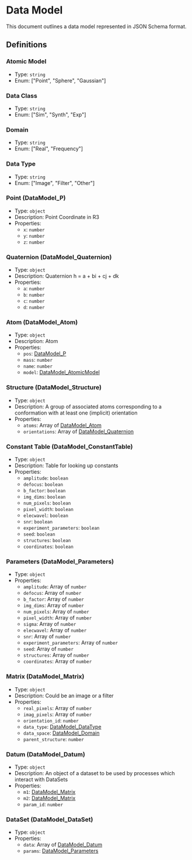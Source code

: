 # Data Model

This document outlines a data model represented in JSON Schema format.

## Definitions

### Atomic Model

- Type: `string`
- Enum: ["Point", "Sphere", "Gaussian"]

### Data Class

- Type: `string`
- Enum: ["Sim", "Synth", "Exp"]

### Domain

- Type: `string`
- Enum: ["Real", "Frequency"]

### Data Type

- Type: `string`
- Enum: ["Image", "Filter", "Other"]

### Point (DataModel_P)

- Type: `object`
- Description: Point Coordinate in R3
- Properties:
  - `x`: `number`
  - `y`: `number`
  - `z`: `number`

### Quaternion (DataModel_Quaternion)

- Type: `object`
- Description: Quaternion h = a + bi + cj + dk
- Properties:
  - `a`: `number`
  - `b`: `number`
  - `c`: `number`
  - `d`: `number`

### Atom (DataModel_Atom)

- Type: `object`
- Description: Atom
- Properties:
  - `pos`: [DataModel_P](#point-datamodel_p)
  - `mass`: `number`
  - `name`: `number`
  - `model`: [DataModel_AtomicModel](#atomic-model)

### Structure (DataModel_Structure)

- Type: `object`
- Description: A group of associated atoms corresponding to a conformation with at least one (implicit) orientation
- Properties:
  - `atoms`: Array of [DataModel_Atom](#atom-datamodel_atom)
  - `orientations`: Array of [DataModel_Quaternion](#quaternion-datamodel_quaternion)

### Constant Table (DataModel_ConstantTable)

- Type: `object`
- Description: Table for looking up constants
- Properties:
  - `amplitude`: `boolean`
  - `defocus`: `boolean`
  - `b_factor`: `boolean`
  - `img_dims`: `boolean`
  - `num_pixels`: `boolean`
  - `pixel_width`: `boolean`
  - `elecwavel`: `boolean`
  - `snr`: `boolean`
  - `experiment_parameters`: `boolean`
  - `seed`: `boolean`
  - `structures`: `boolean`
  - `coordinates`: `boolean`

### Parameters (DataModel_Parameters)

- Type: `object`
- Properties:
  - `amplitude`: Array of `number`
  - `defocus`: Array of `number`
  - `b_factor`: Array of `number`
  - `img_dims`: Array of `number`
  - `num_pixels`: Array of `number`
  - `pixel_width`: Array of `number`
  - `sigma`: Array of `number`
  - `elecwavel`: Array of `number`
  - `snr`: Array of `number`
  - `experiment_parameters`: Array of `number`
  - `seed`: Array of `number`
  - `structures`: Array of `number`
  - `coordinates`: Array of `number`

### Matrix (DataModel_Matrix)

- Type: `object`
- Description: Could be an image or a filter
- Properties:
  - `real_pixels`: Array of `number`
  - `imag_pixels`: Array of `number`
  - `orientation_id`: `number`
  - `data_type`: [DataModel_DataType](#data-type)
  - `data_space`: [DataModel_Domain](#domain)
  - `parent_structure`: `number`

### Datum (DataModel_Datum)

- Type: `object`
- Description: An object of a dataset to be used by processes which interact with DataSets
- Properties:
  - `m1`: [DataModel_Matrix](#matrix-datamodel_matrix)
  - `m2`: [DataModel_Matrix](#matrix-datamodel_matrix)
  - `param_id`: `number`

### DataSet (DataModel_DataSet)

- Type: `object`
- Properties:
  - `data`: Array of [DataModel_Datum](#datum-datamodel_datum)
  - `params`: [DataModel_Parameters](#parameters-datamodel_parameters)
